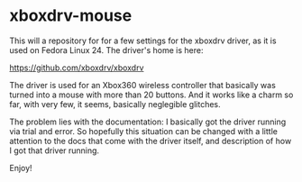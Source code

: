 # xboxdrv-mouse

This will a repository for for a few settings for the xboxdrv driver, as it is used on Fedora Linux 24. The driver's home is here:

https://github.com/xboxdrv/xboxdrv

The driver is used for an Xbox360 wireless controller that basically was turned into a mouse with more than 20 buttons. And it works like a charm so far, with very few, it seems, basically neglegible glitches.

The problem lies with the documentation: I basically got the driver running via trial and error. So hopefully this situation can be changed with a little attention to the docs that come with the driver itself, and description of how I got that driver running.

Enjoy!
